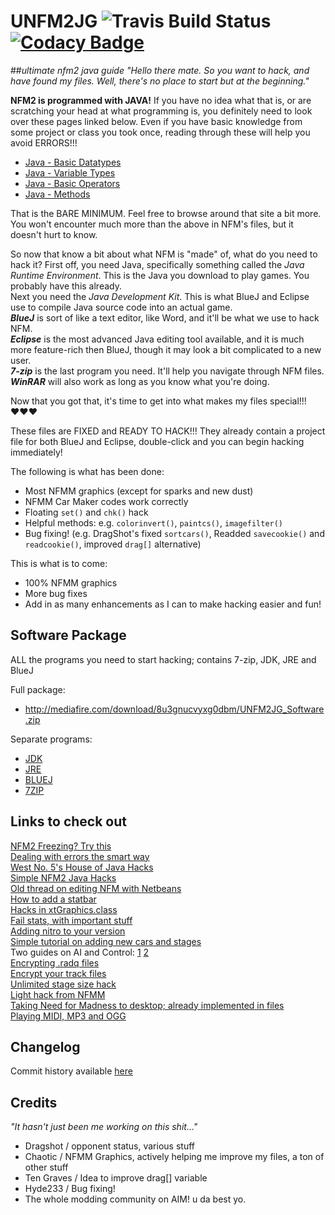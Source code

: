 # UNFM2JG ![Travis Build Status](http://travis-ci.org/HulaSamsquanch/unfm2jg.svg) [![Codacy Badge](https://api.codacy.com/project/badge/grade/83b0c0adad874ba68fd81fd7c735e9da)](https://www.codacy.com/app/samsquanchhunter14/unfm2jg)
##_ultimate nfm2 java guide_
*"Hello there mate. So you want to hack, and have found my files. Well, there's no place to start but at the beginning."*

**NFM2 is programmed with JAVA!** If you have no idea what that is, or are scratching your head at what programming is, you definitely need to look over
these pages linked below. Even if you have basic knowledge from some project or class you took once, 
reading through these will help you avoid ERRORS!!!

- [Java - Basic Datatypes](http://www.tutorialspoint.com/java/java_basic_datatypes.htm)
- [Java - Variable Types](http://www.tutorialspoint.com/java/java_variable_types.htm)
- [Java - Basic Operators](http://www.tutorialspoint.com/java/java_basic_operators.htm)
- [Java - Methods](http://www.tutorialspoint.com/java/java_methods.htm)

That is the BARE MINIMUM. Feel free to browse around that site a bit more. You won't encounter much more than the above in NFM's files, but it doesn't hurt to know.

So now that know a bit about what NFM is "made" of, what do you need to hack it? First off, you need Java, specifically something called the _Java Runtime Environment_. This is the Java you download to play games. You probably have this already.  
Next you need the _Java Development Kit_. This is what BlueJ and Eclipse use to compile Java source code into an actual game.  
**_BlueJ_** is sort of like a text editor, like Word, and it'll be what we use to hack NFM.  
**_Eclipse_** is the most advanced Java editing tool available, and it is much more feature-rich then BlueJ, though it may look a bit complicated to a new user.  
**_7-zip_** is the last program you need. It'll help you navigate through NFM files. **_WinRAR_** will also work as long as you know what you're doing.

Now that you got that, it's time to get into what makes my files special!!! ♥♥♥

These files are FIXED and READY TO HACK!!! They already contain a project file for both BlueJ and Eclipse, double-click and you can begin hacking immediately!

The following is what has been done:

 - Most NFMM graphics (except for sparks and new dust)
 - NFMM Car Maker codes work correctly
 - Floating ```set()``` and ```chk()``` hack
 - Helpful methods: e.g. ```colorinvert()```, ```paintcs()```, ```imagefilter()``` 
 - Bug fixing! (e.g. DragShot's fixed ```sortcars()```, Readded ```savecookie()``` and ```readcookie()```, improved ```drag[]``` alternative)

This is what is to come:

- 100% NFMM graphics
- More bug fixes
- Add in as many enhancements as I can to make hacking easier and fun!

## Software Package
ALL the programs you need to start hacking; 
contains 7-zip, JDK, JRE and BlueJ

Full package:
- http://mediafire.com/download/8u3gnucvyxg0dbm/UNFM2JG_Software.zip

Separate programs:
- [JDK](http://mediafire.com/download/miy7j6meg9mi721/jdk-7u21-windows-i586.exe)
- [JRE](http://mediafire.com/download/wku5c1z9vsciv6n/jre-7u21-windows-i586.exe)
- [BLUEJ](http://mediafire.com/download/o6bm3uvuz4vsvva/BLUEJ.msi)
- [7ZIP](http://mediafire.com/download/7c8xump1ynpnfos/7-ZIP.exe)

## Links to check out
[NFM2 Freezing? Try this](http://aimgames.forummotion.com/t2608-fix-nfm-freezing#216619)  
[Dealing with errors the smart way](http://aimgames.forummotion.com/t3700-enabling-the-java-console)  
[West No. 5's House of Java Hacks](http://aimgames.forummotion.com/t1330-west-no-5-s-house-of-java-hacks)  
[Simple NFM2 Java Hacks](http://aimgames.forummotion.com/t1641-simple-nfm2-java-hacks-with-bluej)  
[Old thread on editing NFM with Netbeans](http://aimgames.forummotion.com/t287-java-editing-netbeans)  
[How to add a statbar](http://aimgames.forummotion.com/t1309-how-to-add-a-statbar)  
[Hacks in xtGraphics.class](http://aimgames.forummotion.com/t1970-hacks-in-xtgraphicsclass)  
[Fail stats, with important stuff](http://aimgames.forummotion.com/t1972-fail-stats-with-important-stuff)  
[Adding nitro to your version](http://aimgames.forummotion.com/t2687-adding-nitro-to-your-version)  
[Simple tutorial on adding new cars and stages](http://aimgames.forummotion.com/t3933-re-revised-adding-new-cars-and-stages)  
Two guides on AI and Control: [1](http://aimgames.forummotion.com/t3534-complete-guide-of-control-variables)   [2](http://aimgames.forummotion.com/t4228-ai-variables-explained)  
[Encrypting .radq files](http://aimgames.forummotion.com/t3022-encrypting-radq-files)  
[Encrypt your track files](http://aimgames.forummotion.com/t3022-encrypting-radq-files#393001)  
[Unlimited stage size hack](http://aimgames.forummotion.com/t3223-unlimited-stage-size-hack-nfm-2)  
[Light hack from NFMM](http://aimgames.forummotion.com/t3632-light-hack-from-nfmm-to-nfm2-how-to)  
[Taking Need for Madness to desktop; already implemented in files](http://aimgames.forummotion.com/t3767-taking-need-for-madness-2-to-desktop)  
[Playing MIDI, MP3 and OGG](http://aimgames.forummotion.com/t3965-playing-midi-files-alongside-mod)  

## Changelog
Commit history available [here](https://github.com/HulaSamsquanch/unfm2jg/commits/stable)

## Credits
*"It hasn't just been me working on this shit..."*

 - Dragshot   / opponent status, various stuff
 - Chaotic    / NFMM Graphics, actively helping me improve my files, a ton of other stuff 
 - Ten Graves / Idea to improve drag[] variable 
 - Hyde233    / Bug fixing!
 - The whole modding community on AIM! u da best yo.
